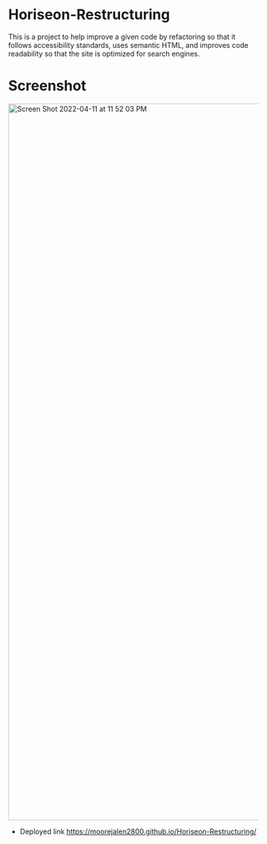 # Horiseon-Restructuring
This is a project to help improve a given code by refactoring so that it follows accessibility standards, uses semantic HTML, and improves code readability so that the site is optimized for search engines.



# Screenshot

<img width="1440" alt="Screen Shot 2022-04-11 at 11 52 03 PM" src="https://user-images.githubusercontent.com/100977121/162877250-b2df75e5-27ea-4393-9f5e-f24552835a9c.png">



- Deployed link https://moorejalen2800.github.io/Horiseon-Restructuring/
